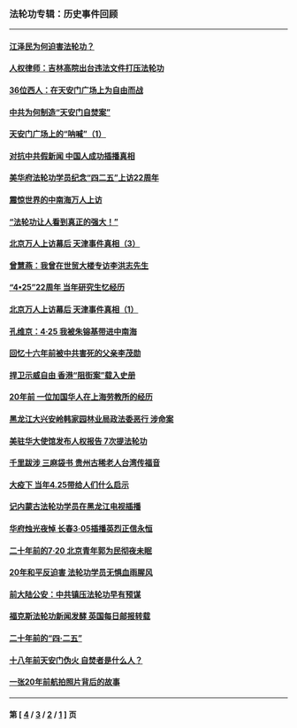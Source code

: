 ### 法轮功专辑：历史事件回顾
---
#### [江泽民为何迫害法轮功？](../../pages/nf5793/n13876324.md?06260430) 
#### [人权律师：吉林高院出台违法文件打压法轮功](../../pages/nf5793/n13825665.md?06260430) 
#### [36位西人：在天安门广场上为自由而战](../../pages/nf5793/n13390029.md?06260430) 
#### [中共为何制造“天安门自焚案”](../../pages/nf5793/n13183270.md?06260430) 
#### [天安门广场上的“呐喊”（1）](../../pages/nf5793/n13105277.md?06260430) 
#### [对抗中共假新闻 中国人成功插播真相](../../pages/nf5793/n12910618.md?06260430) 
#### [美华府法轮功学员纪念“四二五”上访22周年](../../pages/nf5793/n12904445.md?06260430) 
#### [震惊世界的中南海万人上访](../../pages/nf5793/n12903976.md?06260430) 
#### [“法轮功让人看到真正的强大！”](../../pages/nf5793/n12903195.md?06260430) 
#### [北京万人上访幕后 天津事件真相（3）](../../pages/nf5793/n12902807.md?06260430) 
#### [曾慧燕：我曾在世贸大楼专访李洪志先生](../../pages/nf5793/n12898729.md?06260430) 
#### [“4•25”22周年 当年研究生忆经历](../../pages/nf5793/n12894152.md?06260430) 
#### [北京万人上访幕后 天津事件真相（1）](../../pages/nf5793/n12885174.md?06260430) 
#### [孔维京：4·25 我被朱镕基带进中南海](../../pages/nf5793/n12864987.md?06260430) 
#### [回忆十六年前被中共害死的父亲李茂勋](../../pages/nf5793/n12880270.md?06260430) 
#### [捍卫示威自由 香港“阻街案”载入史册](../../pages/nf5793/n12811245.md?06260430) 
#### [20年前 一位加国华人在上海劳教所的经历](../../pages/nf5793/n12707932.md?06260430) 
#### [黑龙江大兴安岭韩家园林业局政法委恶行 涉命案](../../pages/nf5793/n12622815.md?06260430) 
#### [美驻华大使馆发布人权报告 7次提法轮功](../../pages/nf5793/n12520541.md?06260430) 
#### [千里跋涉 三麻袋书 贵州古稀老人台湾传福音](../../pages/nf5793/n12198750.md?06260430) 
#### [大疫下 当年4.25带给人们什么启示](../../pages/nf5793/n12058565.md?06260430) 
#### [记内蒙古法轮功学员在黑龙江电视插播](../../pages/nf5793/n11699194.md?06260430) 
#### [华府烛光夜悼 长春3·05插播英烈正信永恒](../../pages/nf5793/n11397432.md?06260430) 
#### [二十年前的7·20 北京青年郭为民彻夜未眠](../../pages/nf5793/n11354195.md?06260430) 
#### [20年和平反迫害 法轮功学员无惧血雨腥风](../../pages/nf5793/n11348279.md?06260430) 
#### [前大陆公安：中共镇压法轮功早有预谋](../../pages/nf5793/n11352168.md?06260430) 
#### [福克斯法轮功新闻发酵  英国每日邮报转载](../../pages/nf5793/n11285952.md?06260430) 
#### [二十年前的“四·二五”](../../pages/nf5793/n11207639.md?06260430) 
#### [十八年前天安门伪火 自焚者是什么人？](../../pages/nf5793/n10996556.md?06260430) 
#### [一张20年前航拍照片背后的故事](../../pages/nf5793/n10693797.md?06260430) 

---
#### 第 [ [4](./4.md?06260430) / [3](./3.md?06260430) / [2](./2.md?06260430) / [1](./1.md?06260430) ] 页
